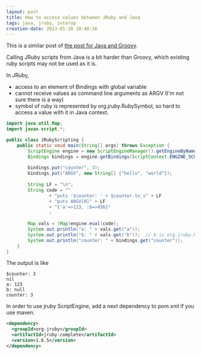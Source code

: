 ```yaml
---
layout: post
title: How to access values between JRuby and Java
tags: java, jruby, interop
creation-date: 2013-01-28 10:40:16
---
```

This is a similar post of [the post for Java and Groovy][interopjavagroovy].

  [interopjavagroovy]: /2013/01/27/interoperability_between_java_and_groovy.html

Calling JRuby scripts from Java is a bit harder than Groovy, which existing ruby scripts may not be used as it is.

In JRuby,

- access to an element of Bindings with global variable
- cannot receive values as command line arguments as ARGV (I'm not sure there is a way)
- symbol of ruby is represented by org.jruby.RubySymbol, so hard to access a value with it in Java context.

```java
import java.util.Map;
import javax.script.*;

public class JRubyScripting {
	public static void main(String[] args) throws Exception {
		ScriptEngine engine = new ScriptEngineManager().getEngineByName("ruby");
		Bindings bindings = engine.getBindings(ScriptContext.ENGINE_SCOPE);
		
		bindings.put("counter", 3);
		bindings.put("ARGV", new String[] {"hello", "world"});
		
		String LF = "\n";
		String code = ""
				+ "puts '$counter: ' + $counter.to_s" + LF
				+ "puts ARGV[0]" + LF
				+ "{'a'=>123, :b=>456}"
				;
			
		Map vals = (Map)engine.eval(code);
		System.out.println("a: " + vals.get("a"));
		System.out.println("b: " + vals.get("b"));  // b is org.jruby.RubySymbol. it's not easy to access.
		System.out.println("counter: " + bindings.get("counter"));
	}
}
```

The output is like

    $counter: 3
    nil
    a: 123
    b: null
    counter: 3


In order to use jruby ScriptEngine, add a next dependency to pom.xml if you use maven.

```xml
<dependency>
  <groupId>org.jruby</groupId>
  <artifactId>jruby-complete</artifactId>
  <version>1.6.5</version>
</dependency>
```
